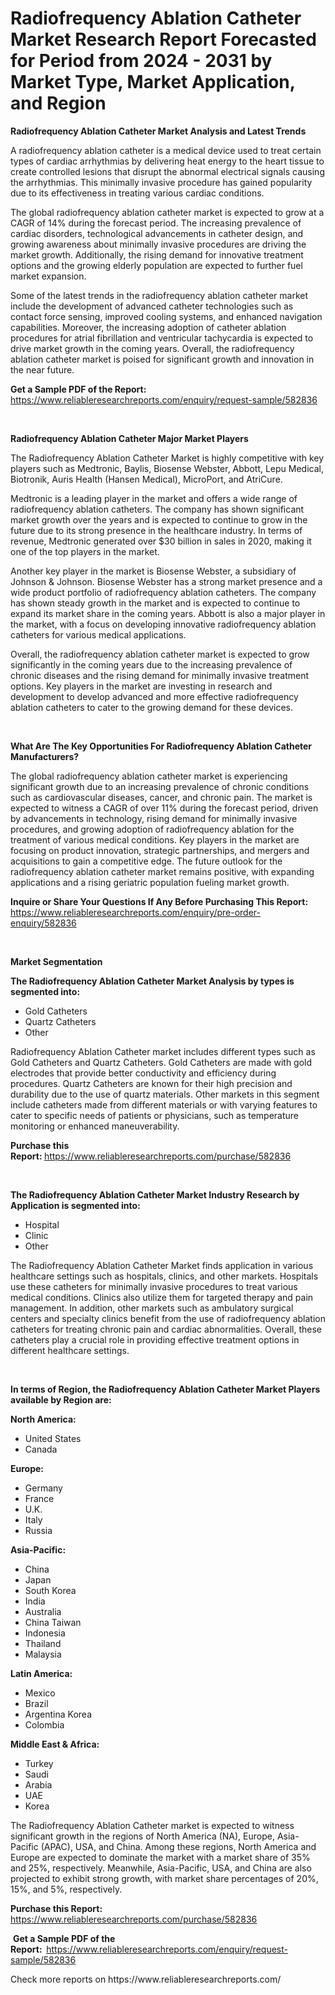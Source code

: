 <p><h1>Radiofrequency Ablation Catheter Market Research Report Forecasted for Period from 2024 -  2031 by Market Type, Market Application, and Region</h1></p><p><strong>Radiofrequency Ablation Catheter Market Analysis and Latest Trends</strong></p>
<p><p>A radiofrequency ablation catheter is a medical device used to treat certain types of cardiac arrhythmias by delivering heat energy to the heart tissue to create controlled lesions that disrupt the abnormal electrical signals causing the arrhythmias. This minimally invasive procedure has gained popularity due to its effectiveness in treating various cardiac conditions.</p><p>The global radiofrequency ablation catheter market is expected to grow at a CAGR of 14% during the forecast period. The increasing prevalence of cardiac disorders, technological advancements in catheter design, and growing awareness about minimally invasive procedures are driving the market growth. Additionally, the rising demand for innovative treatment options and the growing elderly population are expected to further fuel market expansion.</p><p>Some of the latest trends in the radiofrequency ablation catheter market include the development of advanced catheter technologies such as contact force sensing, improved cooling systems, and enhanced navigation capabilities. Moreover, the increasing adoption of catheter ablation procedures for atrial fibrillation and ventricular tachycardia is expected to drive market growth in the coming years. Overall, the radiofrequency ablation catheter market is poised for significant growth and innovation in the near future.</p></p>
<p><strong>Get a Sample PDF of the Report:&nbsp;</strong> <a href="https://www.reliableresearchreports.com/enquiry/request-sample/582836">https://www.reliableresearchreports.com/enquiry/request-sample/582836</a></p>
<p>&nbsp;</p>
<p><strong>Radiofrequency Ablation Catheter Major Market Players</strong></p>
<p><p>The Radiofrequency Ablation Catheter Market is highly competitive with key players such as Medtronic, Baylis, Biosense Webster, Abbott, Lepu Medical, Biotronik, Auris Health (Hansen Medical), MicroPort, and AtriCure. </p><p>Medtronic is a leading player in the market and offers a wide range of radiofrequency ablation catheters. The company has shown significant market growth over the years and is expected to continue to grow in the future due to its strong presence in the healthcare industry. In terms of revenue, Medtronic generated over $30 billion in sales in 2020, making it one of the top players in the market.</p><p>Another key player in the market is Biosense Webster, a subsidiary of Johnson & Johnson. Biosense Webster has a strong market presence and a wide product portfolio of radiofrequency ablation catheters. The company has shown steady growth in the market and is expected to continue to expand its market share in the coming years. Abbott is also a major player in the market, with a focus on developing innovative radiofrequency ablation catheters for various medical applications.</p><p>Overall, the radiofrequency ablation catheter market is expected to grow significantly in the coming years due to the increasing prevalence of chronic diseases and the rising demand for minimally invasive treatment options. Key players in the market are investing in research and development to develop advanced and more effective radiofrequency ablation catheters to cater to the growing demand for these devices.</p></p>
<p>&nbsp;</p>
<p><strong>What Are The Key Opportunities For Radiofrequency Ablation Catheter Manufacturers?</strong></p>
<p><p>The global radiofrequency ablation catheter market is experiencing significant growth due to an increasing prevalence of chronic conditions such as cardiovascular diseases, cancer, and chronic pain. The market is expected to witness a CAGR of over 11% during the forecast period, driven by advancements in technology, rising demand for minimally invasive procedures, and growing adoption of radiofrequency ablation for the treatment of various medical conditions. Key players in the market are focusing on product innovation, strategic partnerships, and mergers and acquisitions to gain a competitive edge. The future outlook for the radiofrequency ablation catheter market remains positive, with expanding applications and a rising geriatric population fueling market growth.</p></p>
<p><strong>Inquire or Share Your Questions If Any Before Purchasing This Report:</strong> <a href="https://www.reliableresearchreports.com/enquiry/pre-order-enquiry/582836">https://www.reliableresearchreports.com/enquiry/pre-order-enquiry/582836</a></p>
<p>&nbsp;</p>
<p><strong>Market Segmentation</strong></p>
<p><strong>The Radiofrequency Ablation Catheter Market Analysis by types is segmented into:</strong></p>
<p><ul><li>Gold Catheters</li><li>Quartz Catheters</li><li>Other</li></ul></p>
<p><p>Radiofrequency Ablation Catheter market includes different types such as Gold Catheters and Quartz Catheters. Gold Catheters are made with gold electrodes that provide better conductivity and efficiency during procedures. Quartz Catheters are known for their high precision and durability due to the use of quartz materials. Other markets in this segment include catheters made from different materials or with varying features to cater to specific needs of patients or physicians, such as temperature monitoring or enhanced maneuverability.</p></p>
<p><strong>Purchase this Report:&nbsp;</strong><a href="https://www.reliableresearchreports.com/purchase/582836">https://www.reliableresearchreports.com/purchase/582836</a></p>
<p>&nbsp;</p>
<p><strong>The Radiofrequency Ablation Catheter Market Industry Research by Application is segmented into:</strong></p>
<p><ul><li>Hospital</li><li>Clinic</li><li>Other</li></ul></p>
<p><p>The Radiofrequency Ablation Catheter Market finds application in various healthcare settings such as hospitals, clinics, and other markets. Hospitals use these catheters for minimally invasive procedures to treat various medical conditions. Clinics also utilize them for targeted therapy and pain management. In addition, other markets such as ambulatory surgical centers and specialty clinics benefit from the use of radiofrequency ablation catheters for treating chronic pain and cardiac abnormalities. Overall, these catheters play a crucial role in providing effective treatment options in different healthcare settings.</p></p>
<p>&nbsp;</p>
<p><strong>In terms of Region, the Radiofrequency Ablation Catheter Market Players available by Region are:</strong></p>
<p>
    <p> <strong> North America: </strong>
        <ul>
            <li>United States</li>
            <li>Canada</li>
        </ul>
        </p> 
    <p> <strong> Europe: </strong>
        <ul>
            <li>Germany</li>
            <li>France</li>
            <li>U.K.</li>
            <li>Italy</li>
            <li>Russia</li>
        </ul>
        </p> 
    <p> <strong> Asia-Pacific: </strong>
        <ul>
            <li>China</li>
            <li>Japan</li>
            <li>South Korea</li>
            <li>India</li>
            <li>Australia</li>
            <li>China Taiwan</li>
            <li>Indonesia</li>
            <li>Thailand</li>
            <li>Malaysia</li>
        </ul>
        </p> 
    <p> <strong> Latin America: </strong>
        <ul>
            <li>Mexico</li>
            <li>Brazil</li>
            <li>Argentina Korea</li>
            <li>Colombia</li>
        </ul>
        </p> 
    <p> <strong> Middle East & Africa: </strong>
        <ul>
            <li>Turkey</li>
            <li>Saudi</li>
            <li>Arabia</li>
            <li>UAE</li>
            <li>Korea</li>
        </ul>
    </p>
    </p>
<p><p>The Radiofrequency Ablation Catheter market is expected to witness significant growth in the regions of North America (NA), Europe, Asia-Pacific (APAC), USA, and China. Among these regions, North America and Europe are expected to dominate the market with a market share of 35% and 25%, respectively. Meanwhile, Asia-Pacific, USA, and China are also projected to exhibit strong growth, with market share percentages of 20%, 15%, and 5%, respectively.</p></p>
<p><strong>Purchase this Report: </strong><a href="https://www.reliableresearchreports.com/purchase/582836">https://www.reliableresearchreports.com/purchase/582836</a></p>
<p>&nbsp;<strong>Get a Sample PDF of the Report:&nbsp;&nbsp;</strong><a href="https://www.reliableresearchreports.com/enquiry/request-sample/582836">https://www.reliableresearchreports.com/enquiry/request-sample/582836</a></p>
<p><strong></strong></p>
<p>Check more reports on https://www.reliableresearchreports.com/</p>